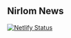 ## Nirlom News

[![Netlify Status](https://api.netlify.com/api/v1/badges/c03b8cde-a295-4633-9983-dbc121516df8/deploy-status)](https://app.netlify.com/sites/news-nirlom/deploys)
